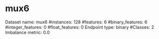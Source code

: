 # mux6
Dataset name: mux6
#instances: 128
#features: 6
  #binary_features: 6
  #integer_features: 0
  #float_features: 0
Endpoint type: binary
#Classes: 2
Imbalance metric: 0.0
